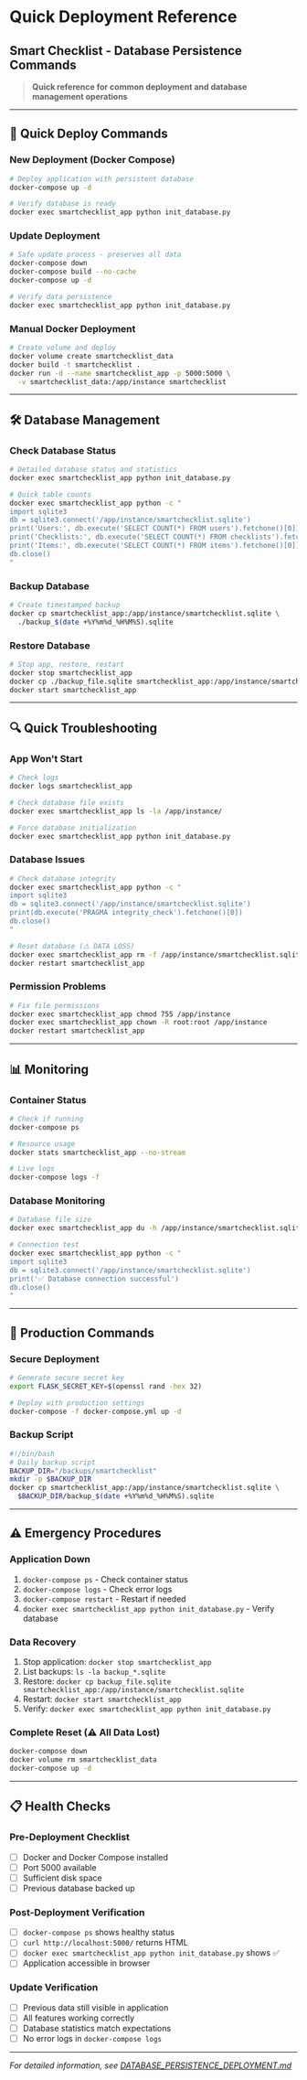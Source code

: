 # Quick Deployment Reference

## Smart Checklist - Database Persistence Commands

> **Quick reference for common deployment and database management operations**

---

## 🚀 Quick Deploy Commands

### New Deployment (Docker Compose)
```bash
# Deploy application with persistent database
docker-compose up -d

# Verify database is ready
docker exec smartchecklist_app python init_database.py
```

### Update Deployment
```bash
# Safe update process - preserves all data
docker-compose down
docker-compose build --no-cache
docker-compose up -d

# Verify data persistence
docker exec smartchecklist_app python init_database.py
```

### Manual Docker Deployment
```bash
# Create volume and deploy
docker volume create smartchecklist_data
docker build -t smartchecklist .
docker run -d --name smartchecklist_app -p 5000:5000 \
  -v smartchecklist_data:/app/instance smartchecklist
```

---

## 🛠️ Database Management

### Check Database Status
```bash
# Detailed database status and statistics
docker exec smartchecklist_app python init_database.py

# Quick table counts
docker exec smartchecklist_app python -c "
import sqlite3
db = sqlite3.connect('/app/instance/smartchecklist.sqlite')
print('Users:', db.execute('SELECT COUNT(*) FROM users').fetchone()[0])
print('Checklists:', db.execute('SELECT COUNT(*) FROM checklists').fetchone()[0])
print('Items:', db.execute('SELECT COUNT(*) FROM items').fetchone()[0])
db.close()
"
```

### Backup Database
```bash
# Create timestamped backup
docker cp smartchecklist_app:/app/instance/smartchecklist.sqlite \
  ./backup_$(date +%Y%m%d_%H%M%S).sqlite
```

### Restore Database
```bash
# Stop app, restore, restart
docker stop smartchecklist_app
docker cp ./backup_file.sqlite smartchecklist_app:/app/instance/smartchecklist.sqlite
docker start smartchecklist_app
```

---

## 🔍 Quick Troubleshooting

### App Won't Start
```bash
# Check logs
docker logs smartchecklist_app

# Check database file exists
docker exec smartchecklist_app ls -la /app/instance/

# Force database initialization
docker exec smartchecklist_app python init_database.py
```

### Database Issues
```bash
# Check database integrity
docker exec smartchecklist_app python -c "
import sqlite3
db = sqlite3.connect('/app/instance/smartchecklist.sqlite')
print(db.execute('PRAGMA integrity_check').fetchone()[0])
db.close()
"

# Reset database (⚠️ DATA LOSS)
docker exec smartchecklist_app rm -f /app/instance/smartchecklist.sqlite
docker restart smartchecklist_app
```

### Permission Problems
```bash
# Fix file permissions
docker exec smartchecklist_app chmod 755 /app/instance
docker exec smartchecklist_app chown -R root:root /app/instance
docker restart smartchecklist_app
```

---

## 📊 Monitoring

### Container Status
```bash
# Check if running
docker-compose ps

# Resource usage
docker stats smartchecklist_app --no-stream

# Live logs
docker-compose logs -f
```

### Database Monitoring
```bash
# Database file size
docker exec smartchecklist_app du -h /app/instance/smartchecklist.sqlite

# Connection test
docker exec smartchecklist_app python -c "
import sqlite3
db = sqlite3.connect('/app/instance/smartchecklist.sqlite')
print('✅ Database connection successful')
db.close()
"
```

---

## 🔐 Production Commands

### Secure Deployment
```bash
# Generate secure secret key
export FLASK_SECRET_KEY=$(openssl rand -hex 32)

# Deploy with production settings
docker-compose -f docker-compose.yml up -d
```

### Backup Script
```bash
#!/bin/bash
# Daily backup script
BACKUP_DIR="/backups/smartchecklist"
mkdir -p $BACKUP_DIR
docker cp smartchecklist_app:/app/instance/smartchecklist.sqlite \
  $BACKUP_DIR/backup_$(date +%Y%m%d_%H%M%S).sqlite
```

---

## ⚠️ Emergency Procedures

### Application Down
1. `docker-compose ps` - Check container status
2. `docker-compose logs` - Check error logs  
3. `docker-compose restart` - Restart if needed
4. `docker exec smartchecklist_app python init_database.py` - Verify database

### Data Recovery
1. Stop application: `docker stop smartchecklist_app`
2. List backups: `ls -la backup_*.sqlite`
3. Restore: `docker cp backup_file.sqlite smartchecklist_app:/app/instance/smartchecklist.sqlite`
4. Restart: `docker start smartchecklist_app`
5. Verify: `docker exec smartchecklist_app python init_database.py`

### Complete Reset (⚠️ All Data Lost)
```bash
docker-compose down
docker volume rm smartchecklist_data
docker-compose up -d
```

---

## 📋 Health Checks

### Pre-Deployment Checklist
- [ ] Docker and Docker Compose installed
- [ ] Port 5000 available
- [ ] Sufficient disk space
- [ ] Previous database backed up

### Post-Deployment Verification
- [ ] `docker-compose ps` shows healthy status
- [ ] `curl http://localhost:5000/` returns HTML
- [ ] `docker exec smartchecklist_app python init_database.py` shows ✅
- [ ] Application accessible in browser

### Update Verification
- [ ] Previous data still visible in application
- [ ] All features working correctly
- [ ] Database statistics match expectations
- [ ] No error logs in `docker-compose logs`

---

*For detailed information, see [DATABASE_PERSISTENCE_DEPLOYMENT.md](./DATABASE_PERSISTENCE_DEPLOYMENT.md)* 